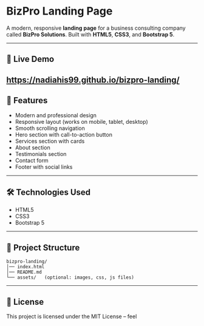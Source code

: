 # BizPro Landing Page

A modern, responsive **landing page** for a business consulting company called **BizPro Solutions**.
Built with **HTML5**, **CSS3**, and **Bootstrap 5**.

---

## 🚀 Live Demo

https://nadiahis99.github.io/bizpro-landing/
---

## 📌 Features

* Modern and professional design
* Responsive layout (works on mobile, tablet, desktop)
* Smooth scrolling navigation
* Hero section with call-to-action button
* Services section with cards
* About section
* Testimonials section
* Contact form
* Footer with social links

---

## 🛠️ Technologies Used

* HTML5
* CSS3
* Bootstrap 5

---

## 📂 Project Structure

```
bizpro-landing/
│── index.html
│── README.md
└── assets/   (optional: images, css, js files)
```

---

## 📄 License

This project is licensed under the MIT License – feel
